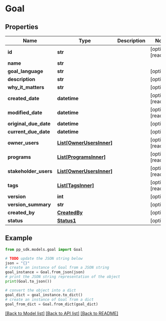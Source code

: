 # Goal


## Properties

Name | Type | Description | Notes
------------ | ------------- | ------------- | -------------
**id** | **str** |  | [optional] [readonly] 
**name** | **str** |  | 
**goal_language** | **str** |  | [optional] 
**description** | **str** |  | [optional] 
**why_it_matters** | **str** |  | [optional] 
**created_date** | **datetime** |  | [optional] [readonly] 
**modified_date** | **datetime** |  | [optional] [readonly] 
**original_due_date** | **datetime** |  | [optional] 
**current_due_date** | **datetime** |  | [optional] 
**owner_users** | [**List[OwnerUsersInner]**](OwnerUsersInner.md) |  | [optional] [readonly] 
**programs** | [**List[ProgramsInner]**](ProgramsInner.md) |  | [optional] [readonly] 
**stakeholder_users** | [**List[OwnerUsersInner]**](OwnerUsersInner.md) |  | [optional] [readonly] 
**tags** | [**List[TagsInner]**](TagsInner.md) |  | [optional] [readonly] 
**version** | **int** |  | [optional] 
**version_summary** | **str** |  | [optional] 
**created_by** | [**CreatedBy**](CreatedBy.md) |  | [optional] 
**status** | [**Status1**](Status1.md) |  | [optional] 

## Example

```python
from pp_sdk.models.goal import Goal

# TODO update the JSON string below
json = "{}"
# create an instance of Goal from a JSON string
goal_instance = Goal.from_json(json)
# print the JSON string representation of the object
print(Goal.to_json())

# convert the object into a dict
goal_dict = goal_instance.to_dict()
# create an instance of Goal from a dict
goal_from_dict = Goal.from_dict(goal_dict)
```
[[Back to Model list]](../README.md#documentation-for-models) [[Back to API list]](../README.md#documentation-for-api-endpoints) [[Back to README]](../README.md)



